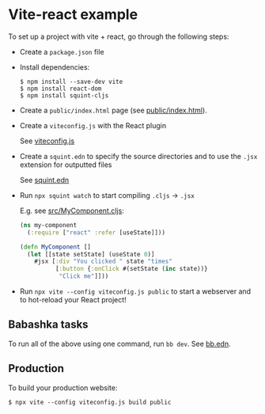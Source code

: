 # Vite-react example

To set up a project with vite + react, go through the following steps:

- Create a `package.json` file

- Install dependencies:

  ```
  $ npm install --save-dev vite
  $ npm install react-dom
  $ npm install squint-cljs
  ```

- Create a `public/index.html` page (see [public/index.html](public/index.html)).

- Create a `viteconfig.js` with the React plugin

  See [viteconfig.js](viteconfig.js)

- Create a `squint.edn` to specify the source directories and to use the `.jsx`
  extension for outputted files

  See [squint.edn](squint.edn)

- Run `npx squint watch` to start compiling `.cljs` -> `.jsx`

  E.g. see [src/MyComponent.cljs](src/MyComponent.cljs):

  ``` clojure
  (ns my-component
    (:require ["react" :refer [useState]]))

  (defn MyComponent []
    (let [[state setState] (useState 0)]
      #jsx [:div "You clicked " state "times"
            [:button {:onClick #(setState (inc state))}
             "Click me"]]))
  ```

- Run `npx vite --config viteconfig.js public` to start a webserver and to hot-reload your React project!

## Babashka tasks

To run all of the above using one command, run `bb dev`. See [bb.edn](bb.edn).

## Production

To build your production website:

```
$ npx vite --config viteconfig.js build public
```
